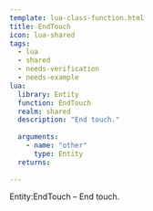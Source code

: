 ```yaml
---
template: lua-class-function.html
title: EndTouch
icon: lua-shared
tags:
  - lua
  - shared
  - needs-verification
  - needs-example
lua:
  library: Entity
  function: EndTouch
  realm: shared
  description: "End touch."
  
  arguments:
    - name: "other"
      type: Entity
  returns:
    
---
```


<div class="lua__search__keywords">
Entity:EndTouch &#x2013; End touch.
</div>
